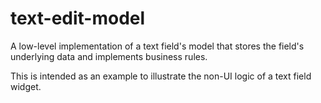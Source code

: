 # text-edit-model

A low-level implementation of a text field's model that stores the field's
underlying data and implements business rules.

This is intended as an example to illustrate the non-UI logic of a text field
widget.

